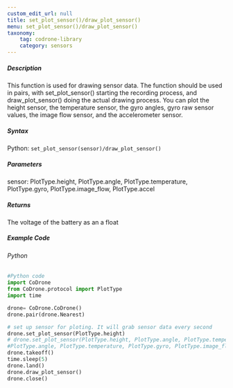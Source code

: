 ```yaml
---
custom_edit_url: null
title: set_plot_sensor()/draw_plot_sensor()
menu: set_plot_sensor()/draw_plot_sensor()
taxonomy:
    tag: codrone-library
    category: sensors
---
```


##### Description

This function is used for drawing sensor data.  The function should be used in pairs, with set_plot_sensor() starting the recording process, and draw_plot_sensor() doing the actual drawing process.  You can plot the height sensor, the temperature sensor, the gyro angles, gyro raw sensor values, the image flow sensor, and the accelerometer sensor.

##### Syntax
Python: ```set_plot_sensor(sensor)/draw_plot_sensor()```<br />


##### Parameters

sensor: PlotType.height, PlotType.angle, PlotType.temperature, PlotType.gyro, PlotType.image_flow, PlotType.accel

##### Returns

The voltage of the battery as an a float

##### Example Code
###### Python
```python
#Python code
import CoDrone
from CoDrone.protocol import PlotType
import time

drone= CoDrone.CoDrone()
drone.pair(drone.Nearest)

# set up sensor for ploting. It will grab sensor data every second
drone.set_plot_sensor(PlotType.height)
# drone.set_plot_sensor(PlotType.height, PlotType.angle, PlotType.temperature, PlotType.gyro, PlotType.image_flow, PlotType.accel)
#PlotType.angle, PlotType.temperature, PlotType.gyro, PlotType.image_flow, PlotType.accel
drone.takeoff()
time.sleep(5)
drone.land()
drone.draw_plot_sensor()
drone.close()
```